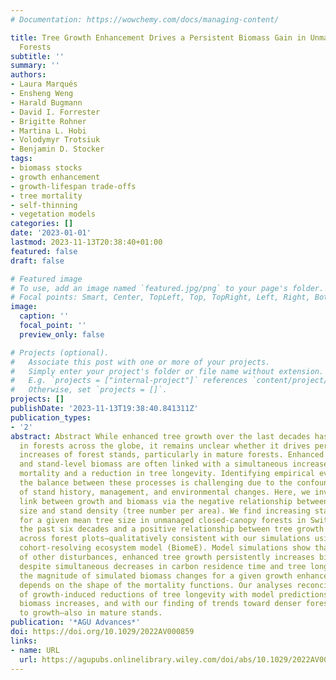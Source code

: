 ```yaml
---
# Documentation: https://wowchemy.com/docs/managing-content/

title: Tree Growth Enhancement Drives a Persistent Biomass Gain in Unmanaged Temperate
  Forests
subtitle: ''
summary: ''
authors:
- Laura Marqués
- Ensheng Weng
- Harald Bugmann
- David I. Forrester
- Brigitte Rohner
- Martina L. Hobi
- Volodymyr Trotsiuk
- Benjamin D. Stocker
tags:
- biomass stocks
- growth enhancement
- growth-lifespan trade-offs
- tree mortality
- self-thinning
- vegetation models
categories: []
date: '2023-01-01'
lastmod: 2023-11-13T20:38:40+01:00
featured: false
draft: false

# Featured image
# To use, add an image named `featured.jpg/png` to your page's folder.
# Focal points: Smart, Center, TopLeft, Top, TopRight, Left, Right, BottomLeft, Bottom, BottomRight.
image:
  caption: ''
  focal_point: ''
  preview_only: false

# Projects (optional).
#   Associate this post with one or more of your projects.
#   Simply enter your project's folder or file name without extension.
#   E.g. `projects = ["internal-project"]` references `content/project/deep-learning/index.md`.
#   Otherwise, set `projects = []`.
projects: []
publishDate: '2023-11-13T19:38:40.841311Z'
publication_types:
- '2'
abstract: Abstract While enhanced tree growth over the last decades has been reported
  in forests across the globe, it remains unclear whether it drives persistent biomass
  increases of forest stands, particularly in mature forests. Enhanced tree growth
  and stand-level biomass are often linked with a simultaneous increase in density-driven
  mortality and a reduction in tree longevity. Identifying empirical evidence regarding
  the balance between these processes is challenging due to the confounding effects
  of stand history, management, and environmental changes. Here, we investigate the
  link between growth and biomass via the negative relationship between average tree
  size and stand density (tree number per area). We find increasing stand density
  for a given mean tree size in unmanaged closed-canopy forests in Switzerland over
  the past six decades and a positive relationship between tree growth and stand density
  across forest plots—qualitatively consistent with our simulations using a mechanistic,
  cohort-resolving ecosystem model (BiomeE). Model simulations show that, in the absence
  of other disturbances, enhanced tree growth persistently increases biomass stocks
  despite simultaneous decreases in carbon residence time and tree longevity. However,
  the magnitude of simulated biomass changes for a given growth enhancement critically
  depends on the shape of the mortality functions. Our analyses reconcile reports
  of growth-induced reductions of tree longevity with model predictions of persistent
  biomass increases, and with our finding of trends toward denser forests in response
  to growth—also in mature stands.
publication: '*AGU Advances*'
doi: https://doi.org/10.1029/2022AV000859
links:
- name: URL
  url: https://agupubs.onlinelibrary.wiley.com/doi/abs/10.1029/2022AV000859
---
```

